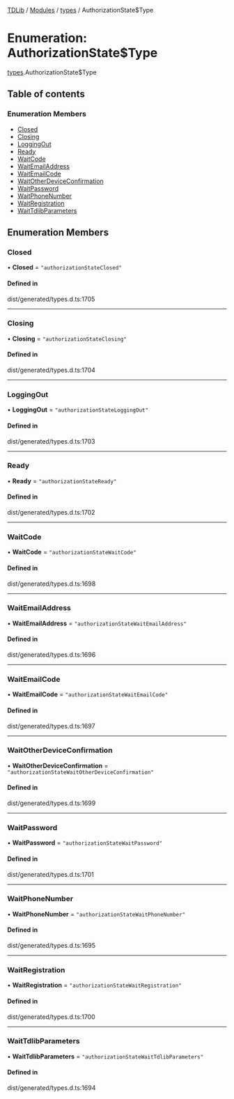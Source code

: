 [TDLib](../README.md) / [Modules](../modules.md) / [types](../modules/types.md) / AuthorizationState$Type

# Enumeration: AuthorizationState$Type

[types](../modules/types.md).AuthorizationState$Type

## Table of contents

### Enumeration Members

- [Closed](types.AuthorizationState_Type.md#closed)
- [Closing](types.AuthorizationState_Type.md#closing)
- [LoggingOut](types.AuthorizationState_Type.md#loggingout)
- [Ready](types.AuthorizationState_Type.md#ready)
- [WaitCode](types.AuthorizationState_Type.md#waitcode)
- [WaitEmailAddress](types.AuthorizationState_Type.md#waitemailaddress)
- [WaitEmailCode](types.AuthorizationState_Type.md#waitemailcode)
- [WaitOtherDeviceConfirmation](types.AuthorizationState_Type.md#waitotherdeviceconfirmation)
- [WaitPassword](types.AuthorizationState_Type.md#waitpassword)
- [WaitPhoneNumber](types.AuthorizationState_Type.md#waitphonenumber)
- [WaitRegistration](types.AuthorizationState_Type.md#waitregistration)
- [WaitTdlibParameters](types.AuthorizationState_Type.md#waittdlibparameters)

## Enumeration Members

### Closed

• **Closed** = ``"authorizationStateClosed"``

#### Defined in

dist/generated/types.d.ts:1705

___

### Closing

• **Closing** = ``"authorizationStateClosing"``

#### Defined in

dist/generated/types.d.ts:1704

___

### LoggingOut

• **LoggingOut** = ``"authorizationStateLoggingOut"``

#### Defined in

dist/generated/types.d.ts:1703

___

### Ready

• **Ready** = ``"authorizationStateReady"``

#### Defined in

dist/generated/types.d.ts:1702

___

### WaitCode

• **WaitCode** = ``"authorizationStateWaitCode"``

#### Defined in

dist/generated/types.d.ts:1698

___

### WaitEmailAddress

• **WaitEmailAddress** = ``"authorizationStateWaitEmailAddress"``

#### Defined in

dist/generated/types.d.ts:1696

___

### WaitEmailCode

• **WaitEmailCode** = ``"authorizationStateWaitEmailCode"``

#### Defined in

dist/generated/types.d.ts:1697

___

### WaitOtherDeviceConfirmation

• **WaitOtherDeviceConfirmation** = ``"authorizationStateWaitOtherDeviceConfirmation"``

#### Defined in

dist/generated/types.d.ts:1699

___

### WaitPassword

• **WaitPassword** = ``"authorizationStateWaitPassword"``

#### Defined in

dist/generated/types.d.ts:1701

___

### WaitPhoneNumber

• **WaitPhoneNumber** = ``"authorizationStateWaitPhoneNumber"``

#### Defined in

dist/generated/types.d.ts:1695

___

### WaitRegistration

• **WaitRegistration** = ``"authorizationStateWaitRegistration"``

#### Defined in

dist/generated/types.d.ts:1700

___

### WaitTdlibParameters

• **WaitTdlibParameters** = ``"authorizationStateWaitTdlibParameters"``

#### Defined in

dist/generated/types.d.ts:1694
